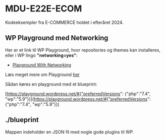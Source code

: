 # MDU-E22E-ECOM
 Kodeeksempler fra E-COMMERCE holdet i efteråret 2024.

## WP Playground med Networking

Her er et link til WP Playground, hvor repositories og themes kan installeres, eller i WP lingo **"networking=yes"**:

* [Playground With Networking](https://playground.wordpress.net/?storage=device&networking=yes)

Læs meget mere om Playground [her](https://wordpress.org/playground/)

Sådan køres en playground med et blueprint:

[https://playground.wordpress.net/#{"preferredVersions": {"php":"7.4", "wp":"5.9"}}](https://playground.wordpress.net/#{"preferredVersions": {"php":"7.4", "wp":"5.9"}})

## ./blueprint

Mappen indeholder en JSON fil med nogle gode plugins til WP.
